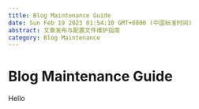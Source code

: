 ```yaml
---
title: Blog Maintenance Guide
date: Sun Feb 19 2023 01:54:10 GMT+0800 (中国标准时间)
abstract: 文章发布与配置文件维护指南
category: Blog Maintenance
---
```


# Blog Maintenance Guide

Hello
